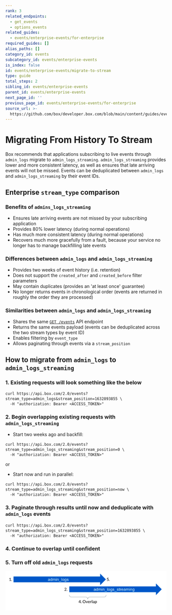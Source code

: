 ```yaml
---
rank: 3
related_endpoints:
  - get_events
  - options_events
related_guides:
  - events/enterprise-events/for-enterprise
required_guides: []
alias_paths: []
category_id: events
subcategory_id: events/enterprise-events
is_index: false
id: events/enterprise-events/migrate-to-stream
type: guide
total_steps: 2
sibling_id: events/enterprise-events
parent_id: events/enterprise-events
next_page_id: ''
previous_page_id: events/enterprise-events/for-enterprise
source_url: >-
  https://github.com/box/developer.box.com/blob/main/content/guides/events/enterprise-events/migrate-to-stream.md
---
```

# Migrating From History To Stream

Box recommends that applications subscribing to live events through
`admin_logs` migrate to `admin_logs_streaming`. `admin_logs_streaming` provides
lower and more consistent latency, as well as ensures that late arriving
events will not be missed. Events can be deduplicated between `admin_logs` and
`admin_logs_streaming` by their event IDs.

## Enterprise `stream_type` comparison

### Benefits of `admins_logs_streaming`

- Ensures late arriving events are not missed by your subscribing application
- Provides 80% lower latency (during normal operations)
- Has much more consistent latency (during normal operations)
- Recovers much more gracefully from a fault, because your service no longer
  has to manage backfilling late events

### Differences between `admin_logs` and `admin_logs_streaming`

- Provides two weeks of event history (i.e. retention)
- Does not support the `created_after` and `created_before` filter parameters
- May contain duplicates (provides an 'at least once' guarantee)
- No longer returns events in chronological order (events are returned in
  roughly the order they are processed)

### Similarities between `admin_logs` and `admin_logs_streaming`

- Shares the same [`GET /events`][events-api] API endpoint
- Returns the same events payload (events can be deduplicated across the two
stream types by event ID)
- Enables filtering by `event_type`
- Allows paginating through events via a `stream_position`

## How to migrate from `admin_logs` to `admin_logs_streaming`

### 1. Existing requests will look something like the below

<!-- markdownlint-disable line-length -->

```curl
curl https://api.box.com/2.0/events?stream_type=admin_logs&stream_position=1632893855 \
  -H "authorization: Bearer <ACCESS_TOKEN>"
```
<!-- markdownlint-enable line-length -->

### 2. Begin overlapping existing requests with `admin_logs_streaming`

- Start two weeks ago and backfill:
<!-- markdownlint-disable line-length -->

```curl
curl https://api.box.com/2.0/events?stream_type=admin_logs_streaming&stream_position=0 \
  -H "authorization: Bearer <ACCESS_TOKEN>"
```
<!-- markdownlint-enable line-length -->

or

- Start now and run in parallel:
<!-- markdownlint-disable line-length -->

```curl
curl https://api.box.com/2.0/events?stream_type=admin_logs_streaming&stream_position=now \
  -H "authorization: Bearer <ACCESS_TOKEN>"
```

### 3. Paginate through results until now and deduplicate with `admin_logs` events

```curl
curl https://api.box.com/2.0/events?stream_type=admin_logs_streaming&stream_position=1632893855 \
  -H "authorization: Bearer <ACCESS_TOKEN>"
```
<!-- markdownlint-enable line-length -->

### 4. Continue to overlap until confident

### 5. Turn off old `admin_logs` requests

<ImageFrame center shadow border>

![Stream Migration Flow](images/migrate_to_stream.png)

</ImageFrame>

[events-api]: e://events